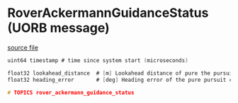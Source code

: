 # RoverAckermannGuidanceStatus (UORB message)



[source file](https://github.com/PX4/PX4-Autopilot/blob/main/msg/RoverAckermannGuidanceStatus.msg)

```c
uint64 timestamp # time since system start (microseconds)

float32 lookahead_distance 	# [m] Lookahead distance of pure the pursuit controller
float32 heading_error 		# [deg] Heading error of the pure pursuit controller

# TOPICS rover_ackermann_guidance_status

```
